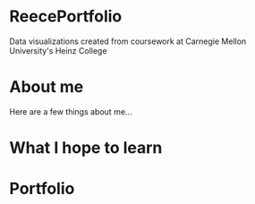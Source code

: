 # ReecePortfolio
Data visualizations created from coursework at Carnegie Mellon University's Heinz College

# About me
Here are a few things about me...

# What I hope to learn

# Portfolio
